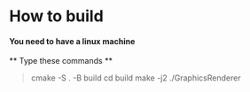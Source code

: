 # How to build
#### You need to have a linux machine
** Type these commands ** 
> cmake -S . -B build
> cd build
> make -j2
> ./GraphicsRenderer
